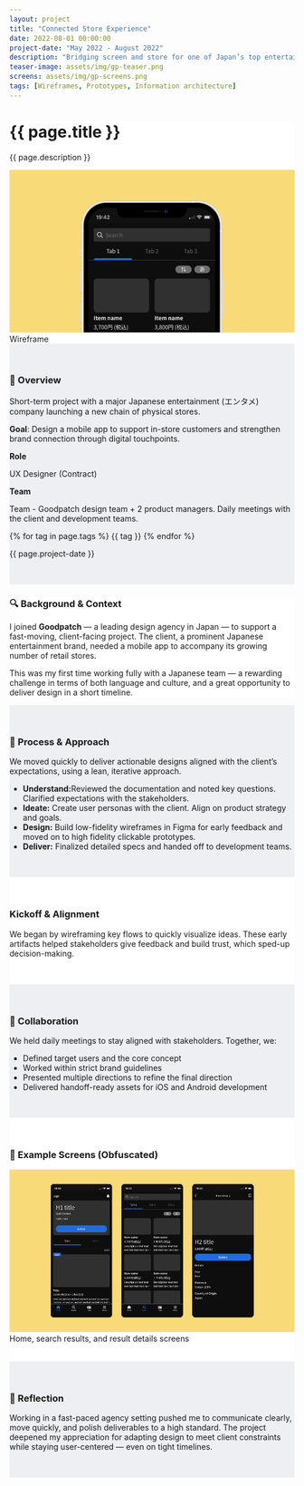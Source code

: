 ```yaml
---
layout: project
title: "Connected Store Experience"
date: 2022-08-01 00:00:00
project-date: "May 2022 - August 2022"
description: "Bridging screen and store for one of Japan’s top entertainment brands."
teaser-image: assets/img/gp-teaser.png
screens: assets/img/gp-screens.png
tags: [Wireframes, Prototypes, Information architecture]
---
```



<div class="full-width-section" style="background-color: #fff;">
  <div class="container content-wrapper">
    <h1>{{ page.title }}</h1>
    <p>{{ page.description }}</p>
    <div class="row">
      <div class="col">
        <div class="none"><img src="/assets/img/gp-teaser.png" class="img-fluid rounded" alt="..."></div>
        <figcaption class="figure-caption text-center">Wireframe</figcaption>
      </div>
    </div>
  </div>
</div>

<!-- Overview Section -->
<div class="full-width-section" style="background-color: #EDEFF2; padding: 2rem 0;">
  <div class="container content-wrapper">
    <div class="row ">
      <div class="col-8">
        <h3>🎯 Overview</h3>
        <p>Short-term project with a major Japanese entertainment (エンタメ) company launching a new chain of physical stores. </p>
          <p><strong>Goal</strong>: Design a mobile app to support in-store customers and strengthen brand connection through digital touchpoints.</p>
      </div>
      <div class="col-4">
        <p><strong>Role</strong></p>
        <p>UX Designer (Contract)</p>
        <p><strong>Team</strong></p>
        <p>Team - Goodpatch design team + 2 product managers. Daily meetings with the client and development teams.</p>
        {% for tag in page.tags %}
        <span class="badge rounded-pill bg-dark">{{ tag }}</span>
        {% endfor %}
        <p></p>
        <p>{{ page.project-date }}</p>
      </div>
    </div>
  </div>
</div>

<!-- Background Section -->
<div class="full-width-section" style="background-color: #fff;">
  <div class="container content-wrapper">
    <h3>🔍 Background & Context</h3>
    <p>I joined <strong>Goodpatch</strong> — a leading design agency in Japan — to support a fast-moving, client-facing project. The client, a prominent Japanese entertainment brand, needed a mobile app to accompany its growing number of retail stores.</p>
    <p>This was my first time working fully with a Japanese team — a rewarding challenge in terms of both language and culture, and a great opportunity to deliver design in a short timeline.</p>
  </div>
</div>

<!-- Process Section -->
<div class="full-width-section" style="background-color: #EDEFF2; padding: 2rem 0;">
  <div class="container content-wrapper">
    <h3>🔧 Process & Approach</h3>
    <p>We moved quickly to deliver actionable designs aligned with the client’s expectations, using a lean, iterative approach.</p>
    <ul>
      <li><strong>Understand:</strong>Reviewed the documentation and noted key questions. Clarified expectations with the stakeholders.</li>
      <li><strong>Ideate:</strong> Create user personas with the client. Align on product strategy and goals.</li>
      <li><strong>Design:</strong> Build low-fidelity wireframes in Figma for early feedback and moved on to high fidelity clickable prototypes.</li>
      <li><strong>Deliver:</strong> Finalized detailed specs and handed off to development teams.</li>
    </ul>
  </div>
</div>

<div class="full-width-section" style="background-color: #fff; padding: 2rem 0;">
  <div class="container content-wrapper">
    <h3>Kickoff & Alignment</h3>
    <p>We began by wireframing key flows to quickly visualize ideas. These early artifacts helped stakeholders give feedback and build trust, which sped-up decision-making.</p>
  </div>
</div>

<!-- Collaboration Section -->
<div class="full-width-section" style="background-color: #EDEFF2; padding: 2rem 0;">
  <div class="container content-wrapper">
    <h3>🤝 Collaboration</h3>
    <p>We held daily meetings to stay aligned with stakeholders. Together, we:</p>
    <ul>
      <li>Defined target users and the core concept</li>
      <li>Worked within strict brand guidelines</li>
      <li>Presented multiple directions to refine the final direction</li>
      <li>Delivered handoff-ready assets for iOS and Android development</li>
    </ul>
  </div>
</div>

<!-- Development & Design Section -->
<div class="full-width-section" style="background-color: #fff; padding: 2rem 0;">
  <div class="container content-wrapper">
    <h3>📱 Example Screens (Obfuscated)</h3>
    <img src="/assets/img/gp-screens.png" class="img-fluid rounded" alt="wireframes">
    <figcaption class="figure-caption text-center">Home, search results, and result details screens</figcaption>
  </div>
</div>

<!-- Reflection Section -->
<div class="full-width-section" style="background-color: #EDEFF2; padding: 2rem 0;">
  <div class="container content-wrapper">
    <h3>💬 Reflection</h3>
    <p>Working in a fast-paced agency setting pushed me to communicate clearly, move quickly, and polish deliverables to a high standard. The project deepened my appreciation for adapting design to meet client constraints while staying user-centered — even on tight timelines.</p>
  </div>
</div>
